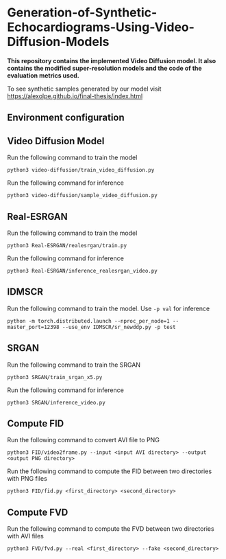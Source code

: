# Generation-of-Synthetic-Echocardiograms-Using-Video-Diffusion-Models
<TOC>

**This repository contains the implemented Video Diffusion model. It also contains the modified super-resolution models and the code of the evaluation metrics used.**

To see synthetic samples generated by our model visit https://alexolpe.github.io/final-thesis/index.html


## Environment configuration


## Video Diffusion Model
Run the following command to train the model
```shell
python3 video-diffusion/train_video_diffusion.py
```

Run the following command for inference
```shell
python3 video-diffusion/sample_video_diffusion.py
```

## Real-ESRGAN
Run the following command to train the model
```shell
python3 Real-ESRGAN/realesrgan/train.py
```

Run the following command for inference
```shell
python3 Real-ESRGAN/inference_realesrgan_video.py
```

## IDMSCR

Run the following command to train the model. Use ```-p val``` for inference
```shell
python -m torch.distributed.launch --nproc_per_node=1 --master_port=12398 --use_env IDMSCR/sr_newddp.py -p test
```

## SRGAN
Run the following command to train the SRGAN
```shell
python3 SRGAN/train_srgan_x5.py
```

Run the following command for inference
```shell
python3 SRGAN/inference_video.py
```

## Compute FID
Run the following command to convert AVI file to PNG

   ```shell
  python3 FID/video2frame.py --input <input AVI directory> --output <output PNG directory>
   ```
Run the following command to compute the FID between two directories with PNG files

  ```shell
  python3 FID/fid.py <first_directory> <second_directory>
  ```

## Compute FVD
Run the following command to compute the FVD between two directories with AVI files

  ```shell
  python3 FVD/fvd.py --real <first_directory> --fake <second_directory>
  ```